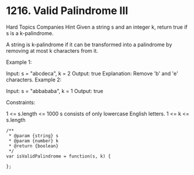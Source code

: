 # 1216. Valid Palindrome III

Hard
Topics
Companies
Hint
Given a string s and an integer k, return true if s is a k-palindrome.

A string is k-palindrome if it can be transformed into a palindrome by removing at most k characters from it.

Example 1:

Input: s = "abcdeca", k = 2
Output: true
Explanation: Remove 'b' and 'e' characters.
Example 2:

Input: s = "abbababa", k = 1
Output: true

Constraints:

1 <= s.length <= 1000
s consists of only lowercase English letters.
1 <= k <= s.length

```
/**
 * @param {string} s
 * @param {number} k
 * @return {boolean}
 */
var isValidPalindrome = function(s, k) {

};
```
